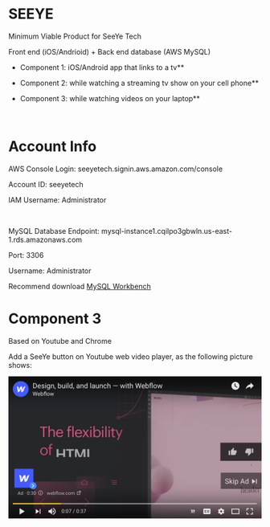 # SEEYE

Minimum Viable Product for SeeYe Tech

Front end (iOS/Andrioid) + Back end database (AWS MySQL)

* Component 1: iOS/Android app that links to a tv**

* Component 2: while watching a streaming tv show on your cell phone**

* Component 3: while watching videos on your laptop**

<br>

# Account Info

AWS Console Login: seeyetech.signin.aws.amazon.com/console

Account ID: seeyetech

IAM Username: Administrator

<br>

MySQL Database Endpoint: mysql-instance1.cqilpo3gbwln.us-east-1.rds.amazonaws.com

Port: 3306

Username: Administrator

Recommend download [MySQL Workbench](https://dev.mysql.com/downloads/workbench/)

# Component 3

Based on Youtube and Chrome

Add a SeeYe button on Youtube web video player, as the following picture shows:

![Alt text](component3_demo1.png)
